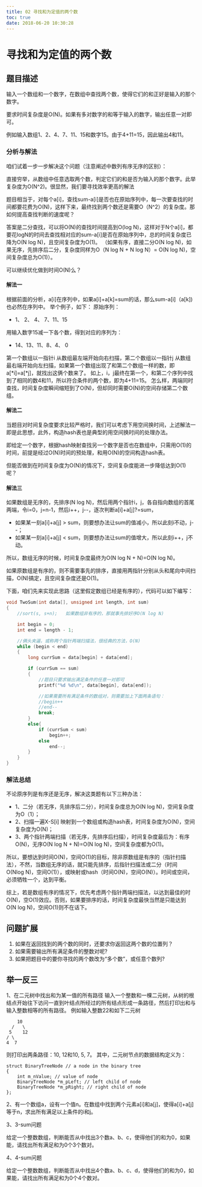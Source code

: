 ```yaml
---
title: 02 寻找和为定值的两个数
toc: true
date: 2018-06-20 10:30:28
---
```

# 寻找和为定值的两个数

## 题目描述

输入一个数组和一个数字，在数组中查找两个数，使得它们的和正好是输入的那个数字。

要求时间复杂度是O(N)。如果有多对数字的和等于输入的数字，输出任意一对即可。

例如输入数组1、2、4、7、11、15和数字15。由于4+11=15，因此输出4和11。

### 分析与解法

咱们试着一步一步解决这个问题（注意阐述中数列有序无序的区别）：

直接穷举，从数组中任意选取两个数，判定它们的和是否为输入的那个数字。此举复杂度为O(N^2)。很显然，我们要寻找效率更高的解法

题目相当于，对每个a[i]，查找sum-a[i]是否也在原始序列中，每一次要查找的时间都要花费为O(N)，这样下来，最终找到两个数还是需要O（N^2）的复杂度。那如何提高查找判断的速度呢？

答案是二分查找，可以将O(N)的查找时间提高到O(log N)，这样对于N个a[i]，都要花logN的时间去查找相对应的sum-a[i]是否在原始序列中，总的时间复杂度已降为O(N log N)，且空间复杂度为O(1)。
（如果有序，直接二分O(N log N)，如果无序，先排序后二分，复杂度同样为O（N log N + N log N）= O(N log N)，空间复杂度总为O(1)）。

可以继续优化做到时间O(N)么？

#### 解法一

根据前面的分析，a[i]在序列中，如果a[i]+a[k]=sum的话，那么sum-a[i]（a[k])也必然在序列中。
举个例子，如下：
原始序列：
 - 1、 2、 4、 7、11、15

用输入数字15减一下各个数，得到对应的序列为：
 - 14、13、11、8、4、 0

第一个数组以一指针i 从数组最左端开始向右扫描，第二个数组以一指针j 从数组最右端开始向左扫描，如果第一个数组出现了和第二个数组一样的数，即a[*i]=a[*j]，就找出这俩个数来了。
如上，i，j最终在第一个，和第二个序列中找到了相同的数4和11，所以符合条件的两个数，即为4+11=15。
怎么样，两端同时查找，时间复杂度瞬间缩短到了O(N)，但却同时需要O(N)的空间存储第二个数组。

#### 解法二

当题目对时间复杂度要求比较严格时，我们可以考虑下用空间换时间，上述解法一即是此思想，此外，构造hash表也是典型的用空间换时间的处理办法。

即给定一个数字，根据hash映射查找另一个数字是否也在数组中，只需用O(1)的时间，前提是经过O(N)时间的预处理，和用O(N)的空间构造hash表。

但能否做到在时间复杂度为O(N)的情况下，空间复杂度能进一步降低达到O(1)呢？


#### 解法三

如果数组是无序的，先排序(N log N)，然后用两个指针i，j，各自指向数组的首尾两端，令i=0，j=n-1，然后i++，j--，逐次判断a[i]+a[j]?=sum，

 - 如果某一刻a[i]+a[j] > sum，则要想办法让sum的值减小，所以此刻i不动，j--；
 - 如果某一刻a[i]+a[j] < sum，则要想办法让sum的值增大，所以此刻i++，j不动。

所以，数组无序的时候，时间复杂度最终为O(N log N + N)=O(N log N)。

如果原数组是有序的，则不需要事先的排序，直接用两指针分别从头和尾向中间扫描，O(N)搞定，且空间复杂度还是O(1)。

下面，咱们先来实现此思路（这里假定数组已经是有序的），代码可以如下编写：

```c
void TwoSum(int data[], unsigned int length, int sum)
{
	//sort(s, s+n);   如果数组非有序的，那就事先排好序O(N log N)

	int begin = 0;
	int end = length - 1;

	//俩头夹逼，或称两个指针两端扫描法，很经典的方法，O(N)
	while (begin < end)
	{
		long currSum = data[begin] + data[end];

		if (currSum == sum)
		{
			//题目只要求输出满足条件的任意一对即可
			printf("%d %d\n", data[begin], data[end]);

			//如果需要所有满足条件的数组对，则需要加上下面两条语句：
			//begin++
			//end--
			break;
		}
		else{
			if (currSum < sum)
				begin++;
			else
				end--;
		}
	}
}
```

### 解法总结

不论原序列是有序还是无序，解决这类题有以下三种办法：

 - 1、二分（若无序，先排序后二分），时间复杂度总为O(N log N)，空间复杂度为O（1）；
 - 2、扫描一遍X-S[i]  映射到一个数组或构造hash表，时间复杂度为O(N)，空间复杂度为O(N)；
 - 3、两个指针两端扫描（若无序，先排序后扫描），时间复杂度最后为：有序O(N)，无序O(N log N + N)=O(N log N)，空间复杂度都为O(1)。

所以，要想达到时间O(N)，空间O(1)的目标，除非原数组是有序的（指针扫描法），不然，当数组无序的话，就只能先排序，后指针扫描法或二分（时间 O(Nlog N)，空间O(1)），或映射或hash（时间O(N)，空间O(N)）。时间或空间，必须牺牲一个，达到平衡。

综上，若是数组有序的情况下，优先考虑两个指针两端扫描法，以达到最佳的时O(N)，空O(1)效应。否则，如果要排序的话，时间复杂度最快当然是只能达到O(N log N)，空间O(1)则不在话下。

## 问题扩展

1. 如果在返回找到的两个数的同时，还要求你返回这两个数的位置列？
2. 如果需要输出所有满足条件的整数对呢?
3. 如果把题目中的要你寻找的两个数改为“多个数”，或任意个数列?

## 举一反三

1、在二元树中找出和为某一值的所有路径
输入一个整数和一棵二元树，从树的根结点开始往下访问一直到叶结点所经过的所有结点形成一条路径，然后打印出和与输入整数相等的所有路径。
例如输入整数22和如下二元树

```
    10  
  /   \   
 5    12   
/ \     
4  7
```

则打印出两条路径：10, 12和10, 5, 7。
其中，二元树节点的数据结构定义为：
```
struct BinaryTreeNode // a node in the binary tree
{
    int m_nValue; // value of node
    BinaryTreeNode *m_pLeft; // left child of node
    BinaryTreeNode *m_pRight; // right child of node
};
```

2、有一个数组a，设有一个值n。在数组中找到两个元素a[i]和a[j]，使得a[i]+a[j]等于n，求出所有满足以上条件的i和j。

3、3-sum问题

给定一个整数数组，判断能否从中找出3个数a、b、c，使得他们的和为0，如果能，请找出所有满足和为0个3个数对。

4、4-sum问题

给定一个整数数组，判断能否从中找出4个数a、b、c、d，使得他们的和为0，如果能，请找出所有满足和为0个4个数对。
